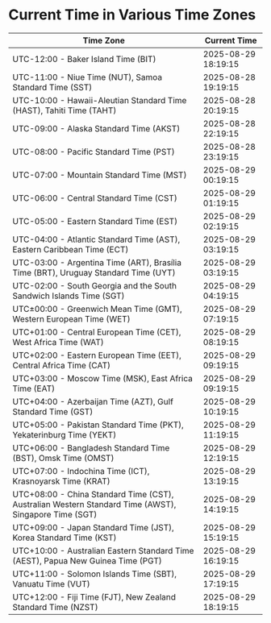 # Current Time in Various Time Zones

| Time Zone | Current Time |
|-----------|--------------|
| UTC-12:00 - Baker Island Time (BIT) | 2025-08-29 18:19:15 |
| UTC-11:00 - Niue Time (NUT), Samoa Standard Time (SST) | 2025-08-28 19:19:15 |
| UTC-10:00 - Hawaii-Aleutian Standard Time (HAST), Tahiti Time (TAHT) | 2025-08-28 20:19:15 |
| UTC-09:00 - Alaska Standard Time (AKST) | 2025-08-28 22:19:15 |
| UTC-08:00 - Pacific Standard Time (PST) | 2025-08-28 23:19:15 |
| UTC-07:00 - Mountain Standard Time (MST) | 2025-08-29 00:19:15 |
| UTC-06:00 - Central Standard Time (CST) | 2025-08-29 01:19:15 |
| UTC-05:00 - Eastern Standard Time (EST) | 2025-08-29 02:19:15 |
| UTC-04:00 - Atlantic Standard Time (AST), Eastern Caribbean Time (ECT) | 2025-08-29 03:19:15 |
| UTC-03:00 - Argentina Time (ART), Brasília Time (BRT), Uruguay Standard Time (UYT) | 2025-08-29 03:19:15 |
| UTC-02:00 - South Georgia and the South Sandwich Islands Time (SGT) | 2025-08-29 04:19:15 |
| UTC±00:00 - Greenwich Mean Time (GMT), Western European Time (WET) | 2025-08-29 07:19:15 |
| UTC+01:00 - Central European Time (CET), West Africa Time (WAT) | 2025-08-29 08:19:15 |
| UTC+02:00 - Eastern European Time (EET), Central Africa Time (CAT) | 2025-08-29 09:19:15 |
| UTC+03:00 - Moscow Time (MSK), East Africa Time (EAT) | 2025-08-29 09:19:15 |
| UTC+04:00 - Azerbaijan Time (AZT), Gulf Standard Time (GST) | 2025-08-29 10:19:15 |
| UTC+05:00 - Pakistan Standard Time (PKT), Yekaterinburg Time (YEKT) | 2025-08-29 11:19:15 |
| UTC+06:00 - Bangladesh Standard Time (BST), Omsk Time (OMST) | 2025-08-29 12:19:15 |
| UTC+07:00 - Indochina Time (ICT), Krasnoyarsk Time (KRAT) | 2025-08-29 13:19:15 |
| UTC+08:00 - China Standard Time (CST), Australian Western Standard Time (AWST), Singapore Time (SGT) | 2025-08-29 14:19:15 |
| UTC+09:00 - Japan Standard Time (JST), Korea Standard Time (KST) | 2025-08-29 15:19:15 |
| UTC+10:00 - Australian Eastern Standard Time (AEST), Papua New Guinea Time (PGT) | 2025-08-29 16:19:15 |
| UTC+11:00 - Solomon Islands Time (SBT), Vanuatu Time (VUT) | 2025-08-29 17:19:15 |
| UTC+12:00 - Fiji Time (FJT), New Zealand Standard Time (NZST) | 2025-08-29 18:19:15 |
